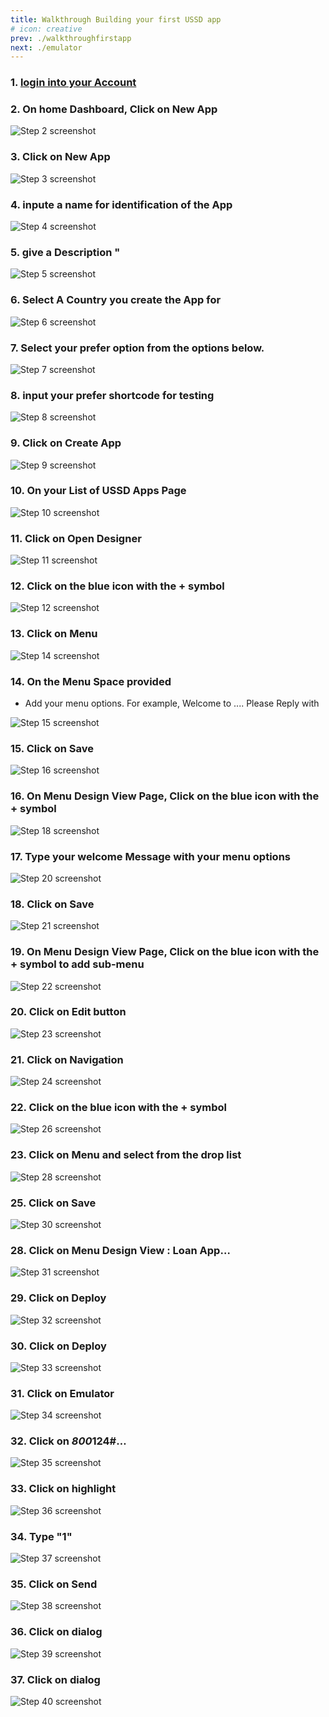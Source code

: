 ```yaml
---
title: Walkthrough Building your first USSD app
# icon: creative
prev: ./walkthroughfirstapp
next: ./emulator
---
```


### 1. [login into your Account](https://shortcodeafrica.com/get-started)


### 2. On home Dashboard, Click on New App

![Step 2 screenshot](https://images.tango.us/workflows/430a8323-8dca-4f8b-b95d-0e3ad2afebe5/steps/f666456f-cd83-4937-87c8-cb5374fe460e/e160dab0-9126-40ec-9b2f-1aa25e4473c9.png?crop=focalpoint&fit=crop&fp-x=0.6094&fp-y=0.6836&fp-z=1.0975&w=1200&blend-align=bottom&blend-mode=normal&blend-x)


### 3. Click on New App

![Step 3 screenshot](https://images.tango.us/workflows/430a8323-8dca-4f8b-b95d-0e3ad2afebe5/steps/d59de469-eb8d-49ff-8219-b7bbfad79ae6/7bead625-de09-47b2-b7e4-7da0a3435014.png?crop=focalpoint&fit=crop&fp-x=0.7932&fp-y=0.3785&fp-z=2.5575&w=1200&blend-align=bottom&blend-mode=normal&blend-x)


### 4. inpute a name for identification of the App

![Step 4 screenshot](https://images.tango.us/workflows/430a8323-8dca-4f8b-b95d-0e3ad2afebe5/steps/4edae58d-bb40-4eec-8e7b-d42c6365350a/eda8368d-96c5-4cd8-b3ae-4c61f6b3b874.png?crop=focalpoint&fit=crop&fp-x=0.7180&fp-y=0.2859&fp-z=2.0472&w=1200&blend-align=bottom&blend-mode=normal&blend-x)


### 5. give a Description "

![Step 5 screenshot](https://images.tango.us/workflows/430a8323-8dca-4f8b-b95d-0e3ad2afebe5/steps/cb5f0add-eba9-465e-bd29-b43d6d2889fa/ca479367-6d3b-4378-b9aa-48f64bb8e7d7.png?crop=focalpoint&fit=crop&fp-x=0.7180&fp-y=0.4411&fp-z=2.0472&w=1200&blend-align=bottom&blend-mode=normal&blend-x)


### 6. Select A Country you create the App for 

![Step 6 screenshot](https://images.tango.us/workflows/430a8323-8dca-4f8b-b95d-0e3ad2afebe5/steps/d28ea4de-e3ad-4ded-aec3-b9b647319bfa/f9856010-4d69-4447-8dad-802b08e5d05e.png?crop=focalpoint&fit=crop&fp-x=0.7180&fp-y=0.5642&fp-z=2.0472&w=1200&blend-align=bottom&blend-mode=normal&blend-x)


### 7. Select your prefer option from the options below.

![Step 7 screenshot](https://images.tango.us/workflows/430a8323-8dca-4f8b-b95d-0e3ad2afebe5/steps/c638ebc7-f5a2-4518-89fa-a65c92bc8ff3/bf4c90e8-8503-4bfe-8c38-289cf78aa1cb.png?crop=focalpoint&fit=crop&fp-x=0.5227&fp-y=0.4347&fp-z=3.0305&w=1200&blend-align=bottom&blend-mode=normal&blend-x)


### 8. input your prefer shortcode for testing 

![Step 8 screenshot](https://images.tango.us/workflows/430a8323-8dca-4f8b-b95d-0e3ad2afebe5/steps/07a6a890-dc4c-483f-acb0-c46836d64eff/f3ce97ad-3d7a-48e4-9ec5-e3ca9a4082bf.png?crop=focalpoint&fit=crop&fp-x=0.7673&fp-y=0.7388&fp-z=2.5653&w=1200&blend-align=bottom&blend-mode=normal&blend-x)


### 9. Click on Create App

![Step 9 screenshot](https://images.tango.us/workflows/430a8323-8dca-4f8b-b95d-0e3ad2afebe5/steps/0b859840-6797-4f2f-a9d3-87180c36e339/fce8edea-0355-4c5a-9f07-e2a7738990c4.png?crop=focalpoint&fit=crop&fp-x=0.8596&fp-y=0.8870&fp-z=4.0000&w=1200&blend-align=bottom&blend-mode=normal&blend-x)


### 10. On your List of USSD Apps Page

![Step 10 screenshot](https://images.tango.us/workflows/430a8323-8dca-4f8b-b95d-0e3ad2afebe5/steps/e1a26aff-2269-4402-a965-1be6dedf9bce/fe5d0ebe-bcdd-4443-8af7-bd4c4ea10c3b.png?crop=focalpoint&fit=crop&fp-x=0.7995&fp-y=0.8415&fp-z=2.7386&w=1200&blend-align=bottom&blend-mode=normal&blend-x)


### 11. Click on Open Designer

![Step 11 screenshot](https://images.tango.us/workflows/430a8323-8dca-4f8b-b95d-0e3ad2afebe5/steps/fe5c9889-9b44-48cd-a12e-1ee3a83e4c5f/162661b4-f96e-4e66-bd3b-7b820c2509d8.png?crop=focalpoint&fit=crop&fp-x=0.6925&fp-y=0.8410&fp-z=2.9233&w=1200&blend-align=bottom&blend-mode=normal&blend-x)


### 12. Click on the blue icon with the + symbol

![Step 12 screenshot](https://images.tango.us/workflows/430a8323-8dca-4f8b-b95d-0e3ad2afebe5/steps/5a20062b-ff64-41b6-b9d1-038fff30ea71/a9f35228-fb63-4aa0-9aeb-659bd6c8598f.png?crop=focalpoint&fit=crop&fp-x=0.6177&fp-y=0.3239&fp-z=1.3723&w=1200&blend-align=bottom&blend-mode=normal&blend-x)


### 13. Click on Menu

![Step 14 screenshot](https://images.tango.us/workflows/430a8323-8dca-4f8b-b95d-0e3ad2afebe5/steps/3648b611-3c89-44d0-8a29-3e0524bd2d82/a2492ef5-e363-4397-87e3-2a400b7f87c6.png?crop=focalpoint&fit=crop&fp-x=0.3481&fp-y=0.1579&fp-z=2.5338&w=1200&blend-align=bottom&blend-mode=normal&blend-x)


### 14. On the Menu Space provided

 - Add your menu options. For example, 
Welcome to ....
Please Reply with

![Step 15 screenshot](https://images.tango.us/workflows/430a8323-8dca-4f8b-b95d-0e3ad2afebe5/steps/ef66e84d-c852-4919-bcf2-75267e60a192/4cad2b40-93ae-428a-9e6b-59039d1baf49.png?crop=focalpoint&fit=crop&fp-x=0.6169&fp-y=0.3956&fp-z=1.4650&w=1200&blend-align=bottom&blend-mode=normal&blend-x)


### 15. Click on Save

![Step 16 screenshot](https://images.tango.us/workflows/430a8323-8dca-4f8b-b95d-0e3ad2afebe5/steps/47ae26fd-a122-4a3a-b6bb-a574f08e2c7f/66a7339b-8102-4812-a746-adc70b9c0496.png?crop=focalpoint&fit=crop&fp-x=0.8592&fp-y=0.7489&fp-z=3.3718&w=1200&blend-align=bottom&blend-mode=normal&blend-x)


### 16. On Menu Design View Page, Click on the blue icon with the + symbol

![Step 18 screenshot](https://images.tango.us/workflows/430a8323-8dca-4f8b-b95d-0e3ad2afebe5/steps/ecb7cf0d-affc-4bfe-919d-72a664d2192e/39d283b4-1281-4f4a-9015-a49cad7bb2a5.png?crop=focalpoint&fit=crop&fp-x=0.6177&fp-y=0.6172&fp-z=1.4171&w=1200&blend-align=bottom&blend-mode=normal&blend-x)

### 17. Type your welcome Message with your menu options  

![Step 20 screenshot](https://images.tango.us/workflows/430a8323-8dca-4f8b-b95d-0e3ad2afebe5/steps/2b1bf86f-2a72-4917-b26c-43c6891b0467/fefb7e69-b1d1-4be4-8d20-870ca6b4c0bb.png?crop=focalpoint&fit=crop&fp-x=0.6169&fp-y=0.3956&fp-z=1.4650&w=1200&blend-align=bottom&blend-mode=normal&blend-x)


### 18. Click on Save

![Step 21 screenshot](https://images.tango.us/workflows/430a8323-8dca-4f8b-b95d-0e3ad2afebe5/steps/859a69ee-93ff-41ad-ad64-f4611cac7e64/12cb5259-858e-498e-94ed-7d3eaeb00a4c.png?crop=focalpoint&fit=crop&fp-x=0.8592&fp-y=0.7489&fp-z=3.3718&w=1200&blend-align=bottom&blend-mode=normal&blend-x)


### 19. On Menu Design View Page, Click on the blue icon with the + symbol to add sub-menu 

![Step 22 screenshot](https://images.tango.us/workflows/430a8323-8dca-4f8b-b95d-0e3ad2afebe5/steps/84356d10-1e7e-45e5-865b-5e32ac6ad678/33b04a69-2efe-41c3-84c3-65caa27824c8.png?crop=focalpoint&fit=crop&fp-x=0.6094&fp-y=0.5642&fp-z=1.0975&w=1200&blend-align=bottom&blend-mode=normal&blend-x)


### 20. Click on Edit button

![Step 23 screenshot](https://images.tango.us/workflows/430a8323-8dca-4f8b-b95d-0e3ad2afebe5/steps/fcdd41fb-a424-4111-a09e-5fd9d40d5285/87ffa929-588b-4d63-b776-ed7eec4f8ba1.png?crop=focalpoint&fit=crop&fp-x=0.8409&fp-y=0.4540&fp-z=2.8286&w=1200&blend-align=bottom&blend-mode=normal&blend-x
)


### 21. Click on Navigation

![Step 24 screenshot](https://images.tango.us/workflows/430a8323-8dca-4f8b-b95d-0e3ad2afebe5/steps/dc049732-4ae3-46a1-8cd8-d277792a6c6a/3611364d-22aa-4d67-b58c-b28f6bf5060d.png?crop=focalpoint&fit=crop&fp-x=0.4467&fp-y=0.1579&fp-z=2.3447&w=1200&blend-align=bottom&blend-mode=normal&blend-x)


### 22. Click on the blue icon with the + symbol

![Step 26 screenshot](https://images.tango.us/workflows/430a8323-8dca-4f8b-b95d-0e3ad2afebe5/steps/26ad61c2-a23d-455e-8908-263e088d92b4/ddb63764-77a2-4b3f-ab24-951e8baa4f5a.png?crop=focalpoint&fit=crop&fp-x=0.3699&fp-y=0.3587&fp-z=2.8286&w=1200&blend-align=bottom&blend-mode=normal&blend-x)


### 23. Click on Menu and select from the drop list 

![Step 28 screenshot](https://images.tango.us/workflows/430a8323-8dca-4f8b-b95d-0e3ad2afebe5/steps/fc092c03-770f-40db-9a4d-c70273ea2b65/312ddd88-5cab-4166-a200-33f39db4f6b5.png?crop=focalpoint&fit=crop&fp-x=0.6058&fp-y=0.3860&fp-z=1.4549&w=1200&blend-align=bottom&blend-mode=normal&blend-x)


### 25. Click on Save

![Step 30 screenshot](https://images.tango.us/workflows/430a8323-8dca-4f8b-b95d-0e3ad2afebe5/steps/b2060896-2979-45bf-bdd2-743abb23d66f/b32c3f64-8ebc-4474-9a40-26f693345e3d.png?crop=focalpoint&fit=crop&fp-x=0.8425&fp-y=0.6429&fp-z=2.5575&w=1200&blend-align=bottom&blend-mode=normal&blend-x)


### 28. Click on Menu Design View : Loan App…

![Step 31 screenshot](https://images.tango.us/workflows/430a8323-8dca-4f8b-b95d-0e3ad2afebe5/steps/9c36aaf5-5576-4115-84ba-656f74dd3ddf/e69ade5d-ef91-435f-b3ea-e002efe3c208.png?crop=focalpoint&fit=crop&fp-x=0.6094&fp-y=0.5300&fp-z=1.0578&w=1200&blend-align=bottom&blend-mode=normal&blend-x)


### 29. Click on Deploy 

![Step 32 screenshot](https://images.tango.us/workflows/430a8323-8dca-4f8b-b95d-0e3ad2afebe5/steps/0ae577f3-9df4-4bca-b97b-c1c01686ca00/c1875cab-34e8-4df8-af6c-2bc2752ad7a8.png?crop=focalpoint&fit=crop&fp-x=0.8417&fp-y=0.1488&fp-z=2.6670&w=1200&blend-align=bottom&blend-mode=normal&blend-x)


### 30. Click on Deploy 
![Step 33 screenshot](https://images.tango.us/workflows/430a8323-8dca-4f8b-b95d-0e3ad2afebe5/steps/a3142250-ab97-48d9-ac71-8d2443054401/83a7626d-809e-45a5-88be-14491e548739.png?crop=focalpoint&fit=crop&fp-x=0.8783&fp-y=0.1488&fp-z=2.6670&w=1200&blend-align=bottom&blend-mode=normal&blend-x=800&blend64=aHR0cHM6Ly9pbWFnZXMudGFuZ28udXMvc3RhdGljL21hZGUtd2l0aC10YW5nby13YXRlcm1hcmsucG5n)


### 31. Click on Emulator

![Step 34 screenshot](https://images.tango.us/workflows/430a8323-8dca-4f8b-b95d-0e3ad2afebe5/steps/3965a4e9-c5a9-4826-b7ba-bf3a817e663b/b8728f6f-33bb-4875-91ab-ca8e2190098f.png?crop=focalpoint&fit=crop&fp-x=0.1181&fp-y=0.3961&fp-z=1.8815&w=1200&blend-align=bottom&blend-mode=normal&blend-x)


### 32. Click on *800*124#…

![Step 35 screenshot](https://images.tango.us/workflows/430a8323-8dca-4f8b-b95d-0e3ad2afebe5/steps/0f7ccea8-484b-4647-8f19-36dbc641bac1/7b4702cb-0243-4983-a727-5efd7af139b2.png?crop=focalpoint&fit=crop&fp-x=0.5004&fp-y=0.5005&fp-z=1.0275&w=1200&blend-align=bottom&blend-mode=normal&blend-x)

### 33. Click on highlight

![Step 36 screenshot](https://images.tango.us/workflows/430a8323-8dca-4f8b-b95d-0e3ad2afebe5/steps/c57d1602-4cce-4dfd-b733-d278e81c3e91/766d8bdd-8519-46e1-a930-a62c07ee329c.png?crop=focalpoint&fit=crop&fp-x=0.5000&fp-y=0.8978&fp-z=2.7202&w=1200&blend-align=bottom&blend-mode=normal&blend-x)

### 34. Type "1"

![Step 37 screenshot](https://images.tango.us/workflows/430a8323-8dca-4f8b-b95d-0e3ad2afebe5/steps/3add350e-fb49-4ff4-941f-bb111e34f363/30f35ae5-a89e-40c4-ac66-01ae961efda9.png?crop=focalpoint&fit=crop&fp-x=0.5004&fp-y=0.3533&fp-z=1.3783&w=1200&blend-align=bottom&blend-mode=normal&blend-x)


### 35. Click on Send

![Step 38 screenshot](https://images.tango.us/workflows/430a8323-8dca-4f8b-b95d-0e3ad2afebe5/steps/1ddcc497-624e-4be4-bf41-4065ab9c0c80/18900286-1d55-442a-b5c1-00b2f5e51ce5.png?crop=focalpoint&fit=crop&fp-x=0.5485&fp-y=0.4384&fp-z=2.5648&w=1200&blend-align=bottom&blend-mode=normal&blend-x)


### 36. Click on dialog

![Step 39 screenshot](https://images.tango.us/workflows/430a8323-8dca-4f8b-b95d-0e3ad2afebe5/steps/1b67b6f0-3b61-4606-be0e-2c7e869fc9d9/610e79d8-3e95-4289-be6b-2895b08ce1a5.png?crop=focalpoint&fit=crop&fp-x=0.5004&fp-y=0.3822&fp-z=1.3783&w=1200&blend-align=bottom&blend-mode=normal&blend-x)


### 37. Click on dialog

![Step 40 screenshot](https://images.tango.us/workflows/430a8323-8dca-4f8b-b95d-0e3ad2afebe5/steps/bc7dec96-b999-4b46-9ca4-44007fce52c7/43ff38fd-06a9-496a-ba48-54214e02e780.png?crop=focalpoint&fit=crop&fp-x=0.5000&fp-y=0.5000&w=1200&blend-align=bottom&blend-mode=normal&blend-x)

